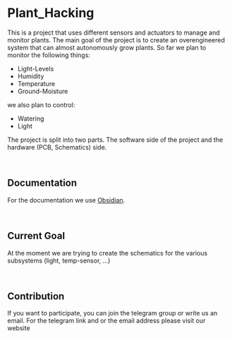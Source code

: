 # Plant_Hacking

This is a project that uses different sensors and actuators to manage and
monitor plants. The main goal of the project is to create an overengineered
system that can almost autonomously grow plants.
So far we plan to monitor the following things:

* Light-Levels
* Humidity
* Temperature
* Ground-Moisture

we also plan to control:

* Watering
* Light


The project is split into two parts. The software side of the project and the
hardware (PCB, Schematics) side.

<br>

## Documentation

For the documentation we use [Obsidian](https://github.com/obsidianmd/obsidian-releases).

<br>

## Current Goal

At the moment we are trying to create the schematics for the
various subsystems (light, temp-sensor, ...)


<br>

## Contribution

If you want to participate, you can join the telegram group or
write us an email. For the telegram link and or the email address
please visit our website
